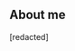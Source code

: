 ## About me

[redacted]

<!--
## Statistics
 ![GitHub Stats](https://github-readme-stats.vercel.app/api?username=mauricemowry&show_icons=true&theme=dracula&custom_title=Maurice's%20GitHub%20Statistics)) 
-->
